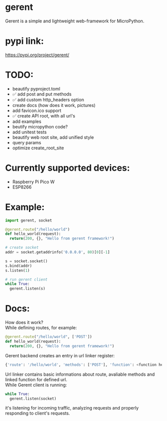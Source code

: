 # gerent
Gerent is a simple and lightweight web-framework for MicroPython.  

# pypi link:
https://pypi.org/project/gerent/

# TODO:
- beautify pyproject.toml  
- ✅ add post and put methods  
- ✅ add custom http_headers option  
- create docs (how does it work, pictures)  
- add favicon.ico support  
- ✅ create API root, with all url's  
- add examples  
- beutify micropython code?  
- add unitest tests  
- beautify web root site, add unified style  
- query params  
- optimize create_root_site  


# Currently supported devices:  
- Raspberry Pi Pico W  
- ESP8266  

# Example:
```python
import gerent, socket

@gerent.route("/hello/world")
def hello_world(request):
  return(200, {}, "Hello from gerent framework!")

# create socket
addr = socket.getaddrinfo('0.0.0.0', 80)[0][-1]

s = socket.socket()
s.bind(addr)
s.listen(1)

# run gerent client
while True:
  gerent.listen(s)
```
# Docs:
How does it work?  
While defining routes, for example:  
```python
@gerent.route("/hello/world", ['POST'])
def hello_world(request):
  return(200, {}, "Hello from gerent framework!")
```
Gerent backend creates an entry in url linker register:  
```python
{'route': '/hello/world', 'methods': ['POST'], 'function': <function hello_world at 0x2000c1c0>}
```
Url linker contains basic informations about route, avaliable methods and linked function for defined url.  
While Gerent client is running:  
```python
while True:
  gerent.listen(socket)
```
it's listening for incoming traffic, analyzing requests and properly responding to client's requests.  
